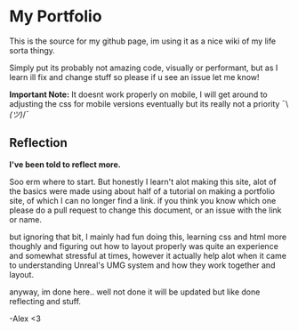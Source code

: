# My Portfolio

This is the source for my github page, im using it as a nice wiki of my life sorta thingy.

Simply put its probably not amazing code, visually or performant, but as I learn ill fix and change stuff so please if u see an issue let me know!

**Important Note:**
It doesnt work properly on mobile, I will get around to adjusting the css for mobile versions eventually but its really not a priority ¯\\_(ツ)_/¯

## Reflection
**I've been told to reflect more.**

Soo erm where to start. But honestly I learn't alot making this site, alot of the basics were made using about half of a tutorial on making a portfolio site, of which I can no longer find a link. if you think you know which one please do a pull request to change this document, or an issue with the link or name.

but ignoring that bit, I mainly had fun doing this, learning css and html more thoughly and figuring out how to layout properly was quite an experience and somewhat stressful at times, however it actually help alot when it came to understanding Unreal's UMG system and how they work together and layout.

anyway, im done here.. well not done it will be updated but like done reflecting and stuff.

-Alex <3